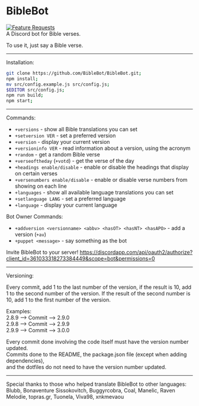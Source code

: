 # BibleBot
[![Feature Requests](http://feathub.com/BibleBot/BibleBot?format=svg)](http://feathub.com/BibleBot/BibleBot)   
A Discord bot for Bible verses.

To use it, just say a Bible verse.

---

Installation:

```sh
git clone https://github.com/BibleBot/BibleBot.git;
npm install;
mv src/config.example.js src/config.js;
$EDITOR src/config.js;
npm run build;
npm start;
```

---

Commands:

* `+versions` - show all Bible translations you can set
* `+setversion VER` - set a preferred version
* `+version` - display your current version
* `+versioninfo VER` - read information about a version, using the acronym
* `+random` - get a random Bible verse
* `+verseoftheday` (`+votd`) - get the verse of the day
* `+headings enable/disable` - enable or disable the headings that display on certain verses
* `+versenumbers enable/disable` - enable or disable verse numbers from showing on each line
* `+languages` - show all available language translations you can set
* `+setlanguage LANG` - set a preferred language
* `+language` - display your current language

Bot Owner Commands:

* `+addversion <versionname> <abbv> <hasOT> <hasNT> <hasAPO>` - add a version (`+av`)
* `+puppet <message>` - say something as the bot

Invite BibleBot to your server! https://discordapp.com/api/oauth2/authorize?client_id=361033318273384449&scope=bot&permissions=0

---

Versioning:

Every commit, add 1 to the last number of the version, if the result is 10,
add 1 to the second number of the version. If the result of the second number is 10,
add 1 to the first number of the version.

Examples:  
2.8.9 --> Commit --> 2.9.0  
2.9.8 --> Commit --> 2.9.9  
2.9.9 --> Commit --> 3.0.0  

Every commit done involving the code itself must have the version number updated.   
Commits done to the README, the package.json file (except when adding dependencies),   
and the dotfiles do not need to have the version number updated.   

---

Special thanks to those who helped translate BibleBot to other languages:   
Blubb, Bonaventure Sissokovitch, Buggyrcobra, Coal, Manelic, Raven Melodie, topras.gr, Tuonela, Viva98, xnkmevaou
